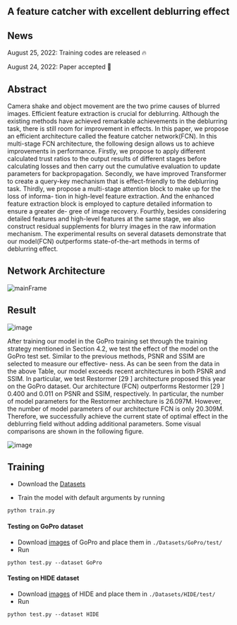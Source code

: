  ## A feature catcher with excellent deblurring effect 

## News

August 25, 2022: Training codes are released 🔥  

August 24, 2022: Paper accepted  🎉  

## Abstract  

Camera shake and object movement are the two prime causes of blurred images. Efficient feature extraction is crucial for deblurring. Although the
existing methods have achieved remarkable achievements in the deblurring task, there is still room for improvement in effects. In this paper, we propose
an efficient architecture called the feature catcher network(FCN). In this multi-stage FCN architecture, the following design allows us to achieve
improvements in performance. Firstly, we propose to apply different calculated trust ratios to the output results of different stages before calculating
losses and then carry out the cumulative evaluation to update parameters for backpropagation. Secondly, we have improved Transformer to create a
query-key mechanism that is effect-friendly to the deblurring task. Thirdly, we propose a multi-stage attention block to make up for the loss of informa-
tion in high-level feature extraction. And the enhanced feature extraction block is employed to capture detailed information to ensure a greater de-
gree of image recovery. Fourthly, besides considering detailed features and high-level features at the same stage, we also construct residual supplements
for blurry images in the raw information mechanism. The experimental results on several datasets demonstrate that our model(FCN) outperforms state-of-the-art methods in terms of deblurring effect.  

## Network Architecture  

![mainFrame](https://user-images.githubusercontent.com/71067558/186557413-18d2f630-e5ce-4316-96b0-16c32fcf337b.png)


## Result  

![image](https://user-images.githubusercontent.com/71067558/186558200-012c0356-056d-452d-a96e-deb80c9a54af.png)


After training our model in the GoPro training set
through the training strategy mentioned in Section 4.2, we test the
effect of the model on the GoPro test set. Similar to the previous
methods, PSNR and SSIM are selected to measure our effective-
ness. As can be seen from the data in the above Table, our model exceeds
recent architectures in both PSNR and SSIM. In particular, we test
Restormer [29 ] architecture proposed this year on the GoPro dataset.
Our architecture (FCN) outperforms Restormer [29 ] 0.400 and 0.011
on PSNR and SSIM, respectively. In particular, the number of model
parameters for the Restormer architecture is 26.097M. However,
the number of model parameters of our architecture FCN is only
20.309M. Therefore, we successfully achieve the current state of
optimal effect in the deblurring field without adding additional
parameters. Some visual comparisons are shown in the following figure.  

![image](https://user-images.githubusercontent.com/71067558/186557698-a1beeca4-8b07-4b4c-9845-8e1d71247eda.png)




## Training
- Download the [Datasets](Datasets/README.md)

- Train the model with default arguments by running

```
python train.py
```


#### Testing on GoPro dataset
- Download [images](https://drive.google.com/drive/folders/1a2qKfXWpNuTGOm2-Jex8kfNSzYJLbqkf?usp=sharing) of GoPro and place them in `./Datasets/GoPro/test/`
- Run
```
python test.py --dataset GoPro
```

#### Testing on HIDE dataset
- Download [images](https://drive.google.com/drive/folders/1nRsTXj4iTUkTvBhTcGg8cySK8nd3vlhK?usp=sharing) of HIDE and place them in `./Datasets/HIDE/test/`
- Run
```
python test.py --dataset HIDE
```
